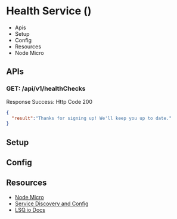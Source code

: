 Health Service ()
===

- Apis
- Setup
- Config
- Resources
- Node Micro


APIs
---

### GET: /api/v1/healthChecks


Response Success:
Http Code 200
```json
{
  "result":"Thanks for signing up! We'll keep you up to date."
}
```


Setup
---



Config
---


Resources
---
- [Node Micro](https://github.com/lsqio/node-micro)
- [Service Discovery and Config](https://github.com/lsqio/lsq)
- [LSQ.io Docs](https://github.com/lsqio/docs)



